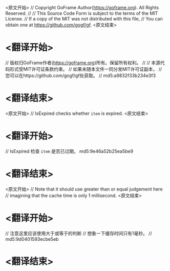 
<原文开始>
// Copyright GoFrame Author(https://goframe.org). All Rights Reserved.
//
// This Source Code Form is subject to the terms of the MIT License.
// If a copy of the MIT was not distributed with this file,
// You can obtain one at https://github.com/gogf/gf.
<原文结束>

# <翻译开始>
// 版权归GoFrame作者(https://goframe.org)所有。保留所有权利。
//
// 本源代码形式受MIT许可证条款约束。
// 如果未随本文件一同分发MIT许可证副本，
// 您可以在https://github.com/gogf/gf处获取。
// md5:a9832f33b234e3f3
# <翻译结束>


<原文开始>
// IsExpired checks whether `item` is expired.
<原文结束>

# <翻译开始>
// IsExpired 检查 `item` 是否已过期。 md5:9e46a52b25ea5be9
# <翻译结束>


<原文开始>
	// Note that it should use greater than or equal judgement here
	// imagining that the cache time is only 1 millisecond.
<原文结束>

# <翻译开始>
// 注意这里应该使用大于或等于的判断
// 想象一下缓存时间只有1毫秒。
// md5:9d0401593ecbe5eb
# <翻译结束>

